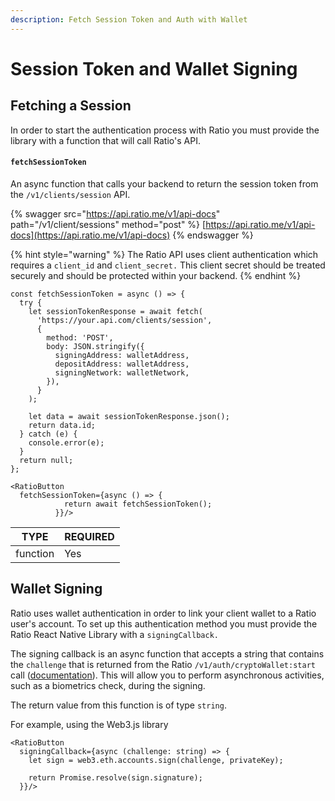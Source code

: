 ```yaml
---
description: Fetch Session Token and Auth with Wallet
---
```


# Session Token and Wallet Signing

## Fetching a Session&#x20;

In order to start the authentication process with Ratio you must provide the library with a function that will call Ratio's API.

#### **`fetchSessionToken`**&#x20;

An async function that calls your backend to return the session token from the `/v1/clients/session` API.

{% swagger src="https://api.ratio.me/v1/api-docs" path="/v1/client/sessions" method="post" %}
[https://api.ratio.me/v1/api-docs](https://api.ratio.me/v1/api-docs)
{% endswagger %}

{% hint style="warning" %}
The Ratio API uses client authentication which requires a `client_id` and `client_secret.` This client secret should be treated securely and should be protected within your backend.
{% endhint %}

```tsx
const fetchSessionToken = async () => {
  try {
    let sessionTokenResponse = await fetch(
      'https://your.api.com/clients/session',
      {
        method: 'POST',
        body: JSON.stringify({
          signingAddress: walletAddress,
          depositAddress: walletAddress,
          signingNetwork: walletNetwork,
        }),
      }
    );

    let data = await sessionTokenResponse.json();
    return data.id;
  } catch (e) {
    console.error(e);
  }
  return null;
};
  
<RatioButton 
  fetchSessionToken={async () => {
            return await fetchSessionToken();
          }}/>
```

| TYPE     | REQUIRED |
| -------- | -------- |
| function | Yes      |

## Wallet Signing

Ratio uses wallet authentication in order to link your client wallet to a Ratio user's account. To set up this authentication method you must provide the Ratio React Native Library with a `signingCallback.`

The signing callback is an async function that accepts a string that contains the `challenge` that is returned from the Ratio `/v1/auth/cryptoWallet:start` call ([documentation](../../api-reference/user-authentication.md#v1-auth-cryptowallet-start)). This will allow you to perform asynchronous activities, such as a biometrics check, during the signing.

The return value from this function is of type `string`.

For example, using the Web3.js library

```tsx
<RatioButton 
  signingCallback={async (challenge: string) => {
    let sign = web3.eth.accounts.sign(challenge, privateKey);

    return Promise.resolve(sign.signature);
  }}/>
```

